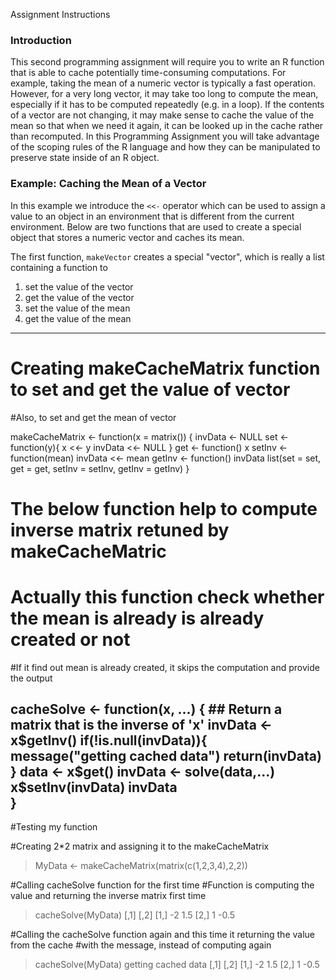 Assignment Instructions
### Introduction

This second programming assignment will require you to write an R
function that is able to cache potentially time-consuming computations. For
example, taking the mean of a numeric vector is typically a fast
operation. However, for a very long vector, it may take too long to
compute the mean, especially if it has to be computed repeatedly (e.g.
in a loop). If the contents of a vector are not changing, it may make
sense to cache the value of the mean so that when we need it again, it
can be looked up in the cache rather than recomputed. In this
Programming Assignment you will take advantage of the scoping rules of the R
language and how they can be manipulated to preserve state inside of an
R object.

### Example: Caching the Mean of a Vector

In this example we introduce the `<<-` operator which can be used to
assign a value to an object in an environment that is different from the
current environment. Below are two functions that are used to create a
special object that stores a numeric vector and caches its mean.

The first function, `makeVector` creates a special "vector", which is
really a list containing a function to

1.  set the value of the vector
2.  get the value of the vector
3.  set the value of the mean
4.  get the value of the mean

__________________________________________________________________________________________________
# Creating makeCacheMatrix function to set and get the value of vector
#Also, to set and get the mean of vector

makeCacheMatrix <- function(x = matrix()) {
        invData <- NULL
        set <- function(y){
                x <<- y
                invData <<- NULL
        }
        get <- function() x
        setInv <- function(mean) invData <<- mean
        getInv <- function() invData
        list(set = set,
             get = get,
             setInv = setInv, 
             getInv = getInv)
}

# The below function help to compute inverse matrix retuned by makeCacheMatric
# Actually this function check whether the mean is already is already created or not
#If it find out mean is already created, it skips the computation and provide the output

cacheSolve <- function(x, ...) {
        ## Return a matrix that is the inverse of 'x'
        invData <- x$getInv()
            if(!is.null(invData)){
                  message("getting cached data")
                  return(invData)
            }
        data <- x$get()
        invData <- solve(data,...)
        x$setInv(invData)
        invData     
}
---------------------------------------------------------------------------------------------
#Testing my function

#Creating 2*2 matrix and assigning it to the makeCacheMatrix
> MyData <- makeCacheMatrix(matrix(c(1,2,3,4),2,2))

#Calling cacheSolve function for the first time
#Function is computing the value and returning the inverse matrix first time

> cacheSolve(MyData)
     [,1] [,2]
[1,]   -2  1.5
[2,]    1 -0.5

#Calling the cacheSolve function again and this time it returning the value from the cache
#with the message, instead of computing again

> cacheSolve(MyData)
getting cached data
     [,1] [,2]
[1,]   -2  1.5
[2,]    1 -0.5